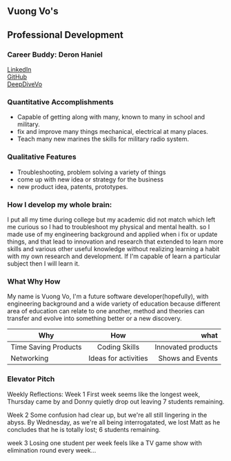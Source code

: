 ## Vuong Vo's 
## Professional Development

### Career Buddy: Deron Haniel

[LinkedIn](https://www.linkedin.com/in/vovo2/)    
[GitHub](https://vvo2.github.io/)    
[DeepDiveVo](https://deepdivevo.com)

### Quantitative Accomplishments

* Capable of getting along with many, known to many in school and military.
* fix and improve many things mechanical, electrical at many places.
* Teach many new marines the skills for military radio system.

### Qualitative Features

* Troubleshooting, problem solving a variety of things
* come up with new idea or strategy for the business
* new product idea, patents, prototypes.

### How I develop my whole brain:
I put all my time during college but my academic did not match which left me curious so I had to troubleshoot my physical and mental health. so I made use of my engineering background and applied when i fix or update things, and that lead to innovation and research that extended to learn more skills and various other useful knowledge without realizing learning a habit with my own research and development. If I'm capable of learn a particular subject then I will learn it.


### What Why How
My name is Vuong Vo, I'm a future software developer(hopefully), with engineering background and a wide variety of education because different area of education can relate to one another, method and theories can transfer and evolve into something better or a new discovery.

| Why       | How       | what     |
| --------- |:---------:| --------:|
| Time Saving Products | Coding Skills | Innovated products |
| Networking | Ideas for activities | Shows and Events |

### Elevator Pitch


Weekly Reflections:
Week 1
First week seems like the longest week, Thursday came by and Donny quietly drop out leaving 7 students remaining.

Week 2
Some confusion had clear up, but we're all still lingering in the abyss. By Wednesday, as we're all being interrogatated, we lost Matt as he concludes that he is totally lost; 6 students remaining. 

week 3
Losing one student per week feels like a TV game show with elimination round every week...
